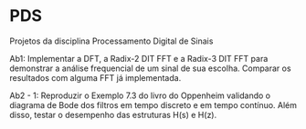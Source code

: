 # PDS
Projetos da disciplina Processamento Digital de Sinais


Ab1: Implementar a DFT, a Radix-2 DIT FFT e a Radix-3 DIT FFT para demonstrar a análise frequencial de um sinal de sua escolha. Comparar os resultados com alguma FFT já implementada.

Ab2 - 1: Reproduzir o Exemplo 7.3 do livro do Oppenheim validando o diagrama de Bode dos filtros em tempo discreto e em tempo contínuo. Além disso, testar o desempenho das estruturas H(s) e H(z).
